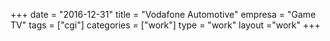 +++
date = "2016-12-31"
title = "Vodafone Automotive"
empresa = "Game TV"
tags = ["cgi"]
categories = ["work"]
type = "work"
layout ="work"
+++
